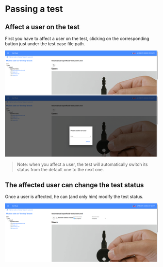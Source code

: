 # Passing a test

## Affect a user on the test

First you have to affect a user on the test, clicking on the corresponding button just under the test case
file path.

![Read the test case](assets/test-case-page-1-en.png)
![Select a user to affect](assets/test-case-page-2-en.png)

> Note: when you affect a user, the test will automatically switch its status from the default one to the 
next one.

## The affected user can change the test status

Once a user is affected, he can (and only him) modify the test status.

![Change the test status](assets/test-case-page-3-en.png)
